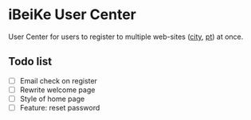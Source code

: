 # iBeiKe User Center

User Center for users to register to multiple web-sites ([city](city.ibeike.com), [pt](pt.ibeike.com)) at once.

## Todo list

- [ ] Email check on register
- [ ] Rewrite welcome page
- [ ] Style of home page
- [ ] Feature: reset password